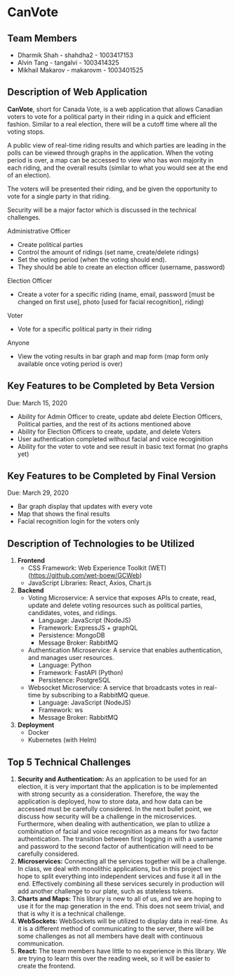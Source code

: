 # CanVote

## Team Members
- Dharmik Shah - shahdha2 - 1003417153
- Alvin Tang - tangalvi - 1003414325
- Mikhail Makarov - makarovm - 1003401525

## Description of Web Application
**CanVote**, short for Canada Vote, is a web application that allows Canadian voters to vote for a political party in their riding in a quick and efficient fashion. Similar to a real election, there will be a cutoff time where all the voting stops. 

A public view of real-time riding results and which parties are leading in the polls can be viewed through graphs in the application. When the voting period is over, a map can be accessed to view who has won majority in each riding, and the overall results (similar to what you would see at the end of an election).

The voters will be presented their riding, and be given the opportunity to vote for a single party in that riding.


Security will be a major factor which is discussed in the technical challenges.

Administrative Officer
- Create political parties
- Control the amount of ridings (set name, create/delete ridings)
- Set the voting period (when the voting should end). 
- They should be able to create an election officer (username, password)

Election Officer
- Create a voter for a specific riding (name, email, password [must be changed on first use], photo [used for facial recognition], riding)

Voter
- Vote for a specific political party in their riding

Anyone
- View the voting results in bar graph and map form (map form only available once voting period is over)

## Key Features to be Completed by Beta Version
Due: March 15, 2020

- Ability for Admin Officer to create, update abd delete Election Officers, Political parties, and the rest of its actions mentioned above
- Ability for Election Officers to create, update, and delete Voters
- User authentication completed without facial and voice recoginition
- Ability for the voter to vote and see result in basic text format (no graphs yet)

## Key Features to be Completed by Final Version
Due: March 29, 2020

- Bar graph display that updates with every vote
- Map that shows the final results
- Facial recognition login for the voters only

## Description of Technologies to be Utilized

1. **Frontend**
    - CSS Framework: Web Experience Toolkit (WET) (https://github.com/wet-boew/GCWeb)
    - JavaScript Libraries: React, Axios, Chart.js
2. **Backend**
    - Voting Microservice: A service that exposes APIs to create, read, update and delete voting resources such as political parties, candidates, votes, and ridings.
        - Language: JavaScript (NodeJS)
        - Framework: ExpressJS + graphQL
        - Persistence: MongoDB
        - Message Broker: RabbitMQ
    - Authentication Microservice: A service that enables authentication, and manages user resources.
        - Language: Python
        - Framework: FastAPI (Python)
        - Persistence: PostgreSQL
    - Websocket Microservice: A service that broadcasts votes in real-time by subscribing to a RabbitMQ queue.
        - Language: JavaScript (NodeJS)
        - Framework: ws
        - Message Broker: RabbitMQ
3. **Deployment**
    - Docker
    - Kubernetes (with Helm)

## Top 5 Technical Challenges
1. **Security and Authentication:** As an application to be used for an election, it is very important that the application is to be implemented with strong security as a consideration. Therefore, the way the application is deployed, how to store data, and how data can be accessed must be carefully considered. In the next bullet point, we discuss how security will be a challenge in the microservices. Furthermore, when dealing with authentication, we plan to utilize a combination of facial and voice recognition as a means for two factor authentication. The transition between first logging in with a username and password to the second factor of authentication will need to be carefully considered.
2. **Microservices:** Connecting all the services together will be a challenge. In class, we deal with monolithic applications, but in this project we hope to split everything into independent services and fuse it all in the end. Effectively combining all these services securely in production will add another challenge to our plate, such as stateless tokens.
3. **Charts and Maps:** This library is new to all of us, and we are hoping to use it for the map generation in the end. This does not seem trivial, and that is why it is a technical challenge.
4. **WebSockets:** WebSockets will be utilized to display data in real-time. As it is a different method of communicating to the server, there will be some challenges as not all members have dealt with continuous communication.
5. **React:** The team members have little to no experience in this library. We are trying to learn this over the reading week, so it will be easier to create the frontend.
